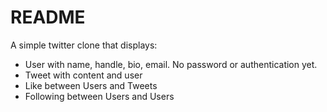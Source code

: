 # README

A simple twitter clone that displays:

* User with name, handle, bio, email. No password or authentication yet.
* Tweet with content and user
* Like between Users and Tweets
* Following between Users and Users
